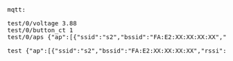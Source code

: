 
<pre>
mqtt:

test/0/voltage 3.88
test/0/button_ct 1
test/0/aps {"ap":[{"ssid":"s2","bssid":"FA:E2:XX:XX:XX:XX","rssi":-87,"channel":1},{"ssid":"s1","bssid":"18:E8:XX:XX:XX:XX","rssi":-88,"channel":13},{"ssid":"s1","bssid":"F4:E2:XX:XX:XX:XX","rssi":-89,"channel":1},{"ssid":"s1","bssid":"F4:E2:XX:XX:XX:XX","rssi":-92,"channel":11}]}

test {"ap":[{"ssid":"s2","bssid":"FA:E2:XX:XX:XX:XX","rssi":-83,"channel":1},{"ssid":"s1","bssid":"F4:E2:XX:XX:XX:XX","rssi":-84,"channel":1},{"ssid":"s1","bssid":"18:E8:XX:XX:XX:XX","rssi":-93,"channel":6},{"ssid":"s1","bssid":"F4:E2:XX:XX:XX:XX","rssi":-95,"channel":11}],"voltage":4.106757,"button_ct":0,"id":0}
</pre>